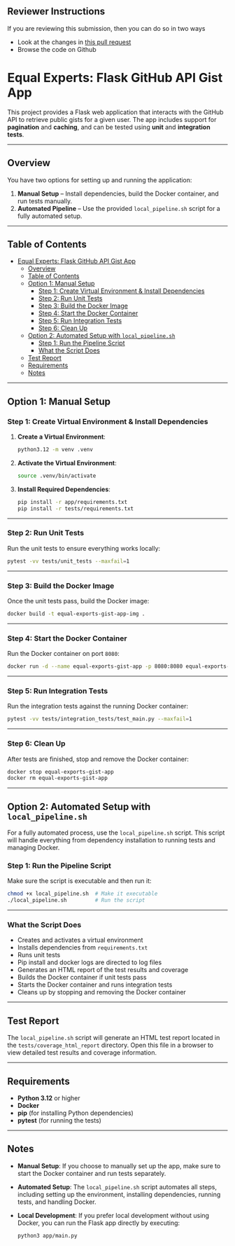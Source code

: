 ## Reviewer Instructions
If you are reviewing this submission, then you can do so in two ways

* Look at the changes in [this pull request](https://github.com/equalexperts-assignments/equal-experts-cultured-steadfast-fabulous-phone-b352f4e6ab88/pull/1)
* Browse the code on Github
    



# Equal Experts: Flask GitHub API Gist App

This project provides a Flask web application that interacts with the GitHub API to retrieve public gists for a given user. The app includes support for **pagination** and **caching**, and can be tested using **unit** and **integration tests**.

---

## Overview

You have two options for setting up and running the application:

1. **Manual Setup** – Install dependencies, build the Docker container, and run tests manually.
2. **Automated Pipeline** – Use the provided `local_pipeline.sh` script for a fully automated setup.

---

## Table of Contents

- [Equal Experts: Flask GitHub API Gist App](#equal-experts-flask-github-api-gist-app)
  - [Overview](#overview)
  - [Table of Contents](#table-of-contents)
  - [Option 1: Manual Setup](#option-1-manual-setup)
    - [Step 1: Create Virtual Environment \& Install Dependencies](#step-1-create-virtual-environment--install-dependencies)
    - [Step 2: Run Unit Tests](#step-2-run-unit-tests)
    - [Step 3: Build the Docker Image](#step-3-build-the-docker-image)
    - [Step 4: Start the Docker Container](#step-4-start-the-docker-container)
    - [Step 5: Run Integration Tests](#step-5-run-integration-tests)
    - [Step 6: Clean Up](#step-6-clean-up)
  - [Option 2: Automated Setup with `local_pipeline.sh`](#option-2-automated-setup-with-local_pipelinesh)
    - [Step 1: Run the Pipeline Script](#step-1-run-the-pipeline-script)
    - [What the Script Does](#what-the-script-does)
  - [Test Report](#test-report)
  - [Requirements](#requirements)
  - [Notes](#notes)

---

## Option 1: Manual Setup

### Step 1: Create Virtual Environment & Install Dependencies

1. **Create a Virtual Environment**:

   ```bash
   python3.12 -m venv .venv
   ```

2. **Activate the Virtual Environment**:

   ```bash
   source .venv/bin/activate
   ```

3. **Install Required Dependencies**:

   ```bash
   pip install -r app/requirements.txt
   pip install -r tests/requirements.txt
   ```

---

### Step 2: Run Unit Tests

Run the unit tests to ensure everything works locally:

```bash
pytest -vv tests/unit_tests --maxfail=1
```

---

### Step 3: Build the Docker Image

Once the unit tests pass, build the Docker image:

```bash
docker build -t equal-exports-gist-app-img .
```

---

### Step 4: Start the Docker Container

Run the Docker container on port `8080`:

```bash
docker run -d --name equal-exports-gist-app -p 8080:8080 equal-exports-gist-app-img
```

---

### Step 5: Run Integration Tests

Run the integration tests against the running Docker container:

```bash
pytest -vv tests/integration_tests/test_main.py --maxfail=1
```

---

### Step 6: Clean Up

After tests are finished, stop and remove the Docker container:

```bash
docker stop equal-exports-gist-app
docker rm equal-exports-gist-app
```

---

## Option 2: Automated Setup with `local_pipeline.sh`

For a fully automated process, use the `local_pipeline.sh` script. This script will handle everything from dependency installation to running tests and managing Docker.

### Step 1: Run the Pipeline Script

Make sure the script is executable and then run it:

```bash
chmod +x local_pipeline.sh  # Make it executable
./local_pipeline.sh         # Run the script
```

---

### What the Script Does

- Creates and activates a virtual environment
- Installs dependencies from `requirements.txt`
- Runs unit tests
- Pip install and docker logs are directed to log files
- Generates an HTML report of the test results and coverage
- Builds the Docker container if unit tests pass
- Starts the Docker container and runs integration tests
- Cleans up by stopping and removing the Docker container

---

## Test Report

The `local_pipeline.sh` script will generate an HTML test report located in the `tests/coverage_html_report` directory. Open this file in a browser to view detailed test results and coverage information.

---

## Requirements

- **Python 3.12** or higher
- **Docker**
- **pip** (for installing Python dependencies)
- **pytest** (for running the tests)

---

## Notes

- **Manual Setup**: If you choose to manually set up the app, make sure to start the Docker container and run tests separately.
- **Automated Setup**: The `local_pipeline.sh` script automates all steps, including setting up the environment, installing dependencies, running tests, and handling Docker.
- **Local Development**: If you prefer local development without using Docker, you can run the Flask app directly by executing:

  ```bash
  python3 app/main.py
  ```